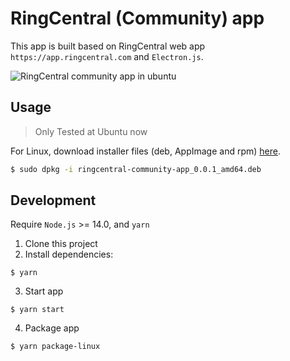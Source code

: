 # RingCentral (Community) app

This app is built based on RingCentral web app `https://app.ringcentral.com` and `Electron.js`.

![RingCentral community app in ubuntu](https://user-images.githubusercontent.com/7036536/120785928-37491200-c560-11eb-8eaf-30afce528aca.png)

## Usage

> Only Tested at Ubuntu now

For Linux, download installer files (deb, AppImage and rpm) [here](https://github.com/embbnux/ringcentral-community-app/releases).


```bash
$ sudo dpkg -i ringcentral-community-app_0.0.1_amd64.deb
```

## Development

Require `Node.js` >= 14.0, and `yarn`

1. Clone this project
2. Install dependencies:

```
$ yarn
```

3. Start app

```
$ yarn start
```

4. Package app

```
$ yarn package-linux
```
